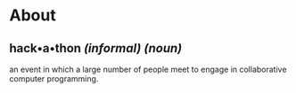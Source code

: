 # About

## hack•a•thon _(informal) (noun)_

an event in which a large number of people meet to engage in collaborative computer programming.
